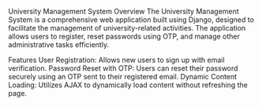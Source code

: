 University Management System
Overview
The University Management System is a comprehensive web application built using Django, designed to facilitate the management of university-related activities. The application allows users to register, reset passwords using OTP, and manage other administrative tasks efficiently.

Features
User Registration: Allows new users to sign up with email verification.
Password Reset with OTP: Users can reset their password securely using an OTP sent to their registered email.
Dynamic Content Loading: Utilizes AJAX to dynamically load content without refreshing the page.
